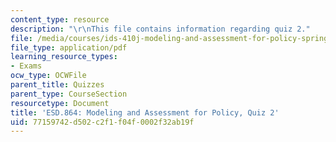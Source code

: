 ```yaml
---
content_type: resource
description: "\r\nThis file contains information regarding quiz 2."
file: /media/courses/ids-410j-modeling-and-assessment-for-policy-spring-2013/77159742d502c2f1f04f0002f32ab19f_MITESD_864S13_Quiz2.pdf
file_type: application/pdf
learning_resource_types:
- Exams
ocw_type: OCWFile
parent_title: Quizzes
parent_type: CourseSection
resourcetype: Document
title: 'ESD.864: Modeling and Assessment for Policy, Quiz 2'
uid: 77159742-d502-c2f1-f04f-0002f32ab19f
---
```


